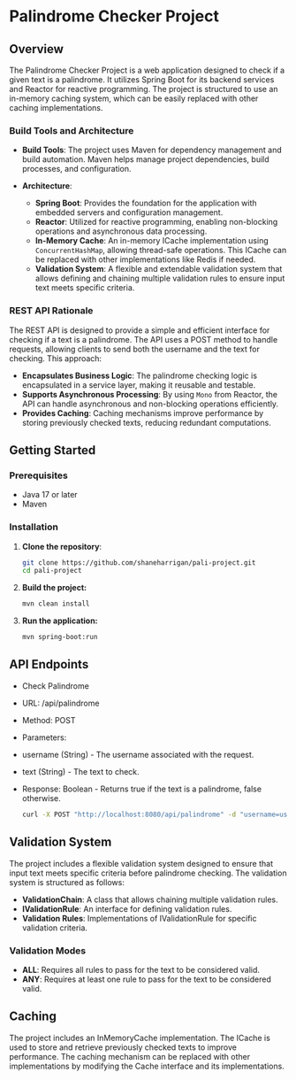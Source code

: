 # Palindrome Checker Project

## Overview

The Palindrome Checker Project is a web application designed to check if a given text is a palindrome. It utilizes Spring Boot for its backend services and Reactor for reactive programming. The project is structured to use an in-memory caching system, which can be easily replaced with other caching implementations.

### Build Tools and Architecture

- **Build Tools**: The project uses Maven for dependency management and build automation. Maven helps manage project dependencies, build processes, and configuration.
  
- **Architecture**:
  - **Spring Boot**: Provides the foundation for the application with embedded servers and configuration management.
  - **Reactor**: Utilized for reactive programming, enabling non-blocking operations and asynchronous data processing.
  - **In-Memory Cache**: An in-memory ICache implementation using `ConcurrentHashMap`, allowing thread-safe operations. This ICache can be replaced with other implementations like Redis if needed.
  - **Validation System**: A flexible and extendable validation system that allows defining and chaining multiple validation rules to ensure input text meets specific criteria.

### REST API Rationale

The REST API is designed to provide a simple and efficient interface for checking if a text is a palindrome. The API uses a POST method to handle requests, allowing clients to send both the username and the text for checking. This approach:
- **Encapsulates Business Logic**: The palindrome checking logic is encapsulated in a service layer, making it reusable and testable.
- **Supports Asynchronous Processing**: By using `Mono` from Reactor, the API can handle asynchronous and non-blocking operations efficiently.
- **Provides Caching**: Caching mechanisms improve performance by storing previously checked texts, reducing redundant computations.

## Getting Started

### Prerequisites

- Java 17 or later
- Maven

### Installation

1. **Clone the repository**:

   ```bash
   git clone https://github.com/shaneharrigan/pali-project.git
   cd pali-project
   ```
2. **Build the project:**
   ```bash
   mvn clean install
   ```
3. **Run the application:**
   ```bash
   mvn spring-boot:run
   ```
## API Endpoints

- Check Palindrome
- URL: /api/palindrome
- Method: POST
- Parameters:
- username (String) - The username associated with the request.
- text (String) - The text to check.
- Response: Boolean - Returns true if the text is a palindrome, false otherwise.

  ```bash
  curl -X POST "http://localhost:8080/api/palindrome" -d "username=user&text=madam"
  ```
## Validation System
The project includes a flexible validation system designed to ensure that input text meets specific criteria before palindrome checking. The validation system is structured as follows:

- **ValidationChain**: A class that allows chaining multiple validation rules.
- **IValidationRule**: An interface for defining validation rules.
- **Validation Rules**: Implementations of IValidationRule for specific validation criteria.

### Validation Modes
- **ALL**: Requires all rules to pass for the text to be considered valid.
- **ANY**: Requires at least one rule to pass for the text to be considered valid.

## Caching

The project includes an InMemoryCache implementation. The ICache is used to store and retrieve previously checked texts to improve performance. The caching mechanism can be replaced with other implementations by modifying the Cache interface and its implementations.
